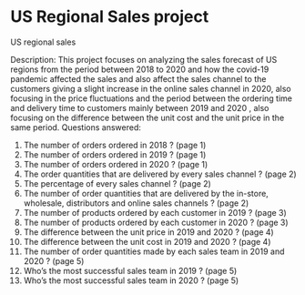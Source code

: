 # US Regional Sales project
 US regional sales 

Description: This project focuses on analyzing the sales forecast of US regions from the period between 2018 to 2020 and how the covid-19 pandemic affected the sales and also affect the sales channel to the customers giving a slight increase in the online sales channel in 2020, also focusing in the price fluctuations and the period between the ordering time and delivery time to customers mainly between 2019 and 2020 , also focusing on the difference between the unit cost and the unit price in the same period. Questions answered:

1.	The number of orders ordered in 2018  ? (page 1)
2.	The number of orders ordered in 2019  ? (page 1)
3.	The number of orders ordered in 2020  ? (page 1)
4.	The order quantities that are delivered by every sales channel ? (page 2)
5.	The percentage of every sales channel ? (page 2) 
6.	The number of order quantities that are delivered by the in-store, wholesale, distributors and online sales channels ? (page 2)
7.	The number of products ordered by each customer in 2019 ? (page 3)
8.	The number of products ordered by each customer in 2020 ? (page 3)
9.	The difference between the unit price in 2019 and 2020 ? (page 4)
10.	The difference between the unit cost in 2019 and 2020 ? (page 4)
11.	The number of order quantities made by each sales team in 2019 and 2020 ? (page 5)
12.	Who’s the most successful sales team in 2019 ? (page 5)
13.	Who’s the most successful sales team in 2020 ? (page 5)

